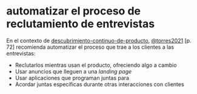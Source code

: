 # automatizar el proceso de reclutamiento de entrevistas

En el contexto de [descubrimiento-continuo-de-producto](descubrimiento-continuo-de-producto.md), [@torres2021](@torres2021.md) [p. 72] recomienda automatizar el proceso que trae a los clientes a las entrevistas:

* Reclutarlos mientras usan el producto, ofreciendo algo a cambio
* Usar anuncios que lleguen a una *landing page*
* Usar aplicaciones que programan juntas para
* Acordar juntas específicas durante otras interacciones con clientes

